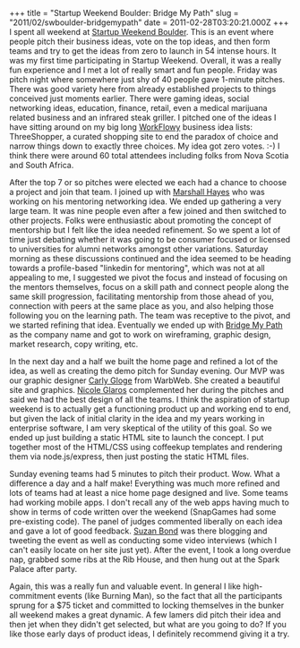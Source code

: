 +++
title = "Startup Weekend Boulder: Bridge My Path"
slug = "2011/02/swboulder-bridgemypath"
date = 2011-02-28T03:20:21.000Z
+++
I spent all weekend at [Startup Weekend Boulder](http://boulder.startupweekend.org/). This is an event where people pitch their business ideas, vote on the top ideas, and then form teams and try to get the ideas from zero to launch in 54 intense hours. It was my first time participating in Startup Weekend. Overall, it was a really fun experience and I met a lot of really smart and fun people. Friday was pitch night where somewhere just shy of 40 people gave 1-minute pitches. There was good variety here from already established projects to things conceived just moments earlier. There were gaming ideas, social networking ideas, education, finance, retail, even a medical marijuana related business and an infrared steak griller. I pitched one of the ideas I have sitting around on my big long [WorkFlowy](https://workflowy.com) business idea lists: ThreeShopper, a curated shopping site to end the paradox of choice and narrow things down to exactly three choices. My idea got zero votes. :-) I think there were around 60 total attendees including folks from Nova Scotia and South Africa.

After the top 7 or so pitches were elected we each had a chance to choose a project and join that team. I joined up with [Marshall Hayes](http://about.me/marshallhayes) who was working on his mentoring networking idea. We ended up gathering a very large team. It was nine people even after a few joined and then switched to other projects. Folks were enthusiastic about promoting the concept of mentorship but I felt like the idea needed refinement. So we spent a lot of time just debating whether it was going to be consumer focused or licensed to universities for alumni networks amongst other variations. Saturday morning as these discussions continued and the idea seemed to be heading towards a profile-based "linkedin for mentoring", which was not at all appealing to me, I suggested we pivot the focus and instead of focusing on the mentors themselves, focus on a skill path and connect people along the same skill progression, facilitating mentorship from those ahead of you, connection with peers at the same place as you, and also helping those following you on the learning path. The team was receptive to the pivot, and we started refining that idea. Eventually we ended up with [Bridge My Path](http://bridgemypath.com) as the company name and got to work on wireframing, graphic design, market research, copy writing, etc.

In the next day and a half we built the home page and refined a lot of the idea, as well as creating the demo pitch for Sunday evening. Our MVP was our graphic designer [Carly Gloge](http://warbweb.com) from WarbWeb. She created a beautiful site and graphics. [Nicole Glaros](http://www.techstars.org/mentors/nglaros/) complemented her during the pitches and said we had the best design of all the teams. I think the aspiration of startup weekend is to actually get a functioning product up and working end to end, but given the lack of initial clarity in the idea and my years working in enterprise software, I am very skeptical of the utility of this goal. So we ended up just building a static HTML site to launch the concept. I put together most of the HTML/CSS using coffeekup templates and rendering them via node.js/express, then just posting the static HTML files.

Sunday evening teams had 5 minutes to pitch their product. Wow. What a difference a day and a half make! Everything was much more refined and lots of teams had at least a nice home page designed and live. Some teams had working mobile apps. I don't recall any of the web apps having much to show in terms of code written over the weekend (SnapGames had some pre-existing code). The panel of judges commented liberally on each idea and gave a lot of good feedback. [Suzan Bond](http://www.suzanbond.com/2011/02/in-the-thick-of-things-startup-weekend-boulder/) was there blogging and tweeting the event as well as conducting some video interviews (which I can't easily locate on her site just yet). After the event, I took a long overdue nap, grabbed some ribs at the Rib House, and then hung out at the Spark Palace after party.

Again, this was a really fun and valuable event. In general I like high-commitment events (like Burning Man), so the fact that all the participants sprung for a $75 ticket and committed to locking themselves in the bunker all weekend makes a great dynamic. A few lamers did pitch their idea and then jet when they didn't get selected, but what are you going to do? If you like those early days of product ideas, I definitely recommend giving it a try.